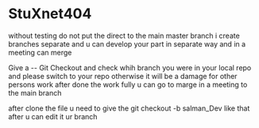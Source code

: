 # StuXnet404

without testing do not put the direct to the main master branch i create branches separate and u can develop your part in separate way and in a meeting can merge

Give a -- Git Checkout and check whih branch you were in your local repo
and please switch to your repo otherwise it will be a damage for other persons work after done the work fully u can go to marge in a meeting to the main branch

after clone the file u need to give the git checkout -b salman_Dev like that
after u can edit it ur branch
